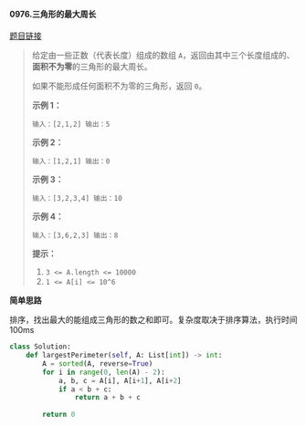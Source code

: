 #### 0976.三角形的最大周长

[题目链接](https://leetcode-cn.com/problems/largest-perimeter-triangle)

> 给定由一些正数（代表长度）组成的数组 `A`，返回由其中三个长度组成的、**面积不为零**的三角形的最大周长。
>
> 如果不能形成任何面积不为零的三角形，返回 `0`。
>
>  
>
> 
>
> **示例 1：**
>
> `
> 输入：[2,1,2]
> 输出：5
> `
>
> **示例 2：**
>
> `
> 输入：[1,2,1]
> 输出：0
> `
>
> **示例 3：**
>
> `
> 输入：[3,2,3,4]
> 输出：10
> `
>
> **示例 4：**
>
> `
> 输入：[3,6,2,3]
> 输出：8
> `
>
>  
>
> **提示：**
>
> 1. `3 <= A.length <= 10000`
> 2. `1 <= A[i] <= 10^6`

**简单思路**

排序，找出最大的能组成三角形的数之和即可。复杂度取决于排序算法，执行时间100ms

```python
class Solution:
    def largestPerimeter(self, A: List[int]) -> int:
        A = sorted(A, reverse=True)
        for i in range(0, len(A) - 2):
            a, b, c = A[i], A[i+1], A[i+2]
            if a < b + c:
                return a + b + c
        
        return 0
```



